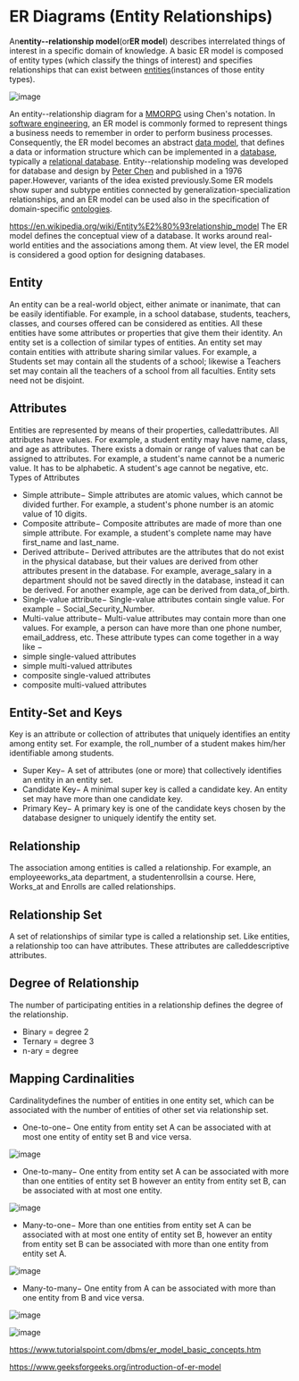 # ER Diagrams (Entity Relationships)

An**entity--relationship model**(or**ER model**) describes interrelated things of interest in a specific domain of knowledge. A basic ER model is composed of entity types (which classify the things of interest) and specifies relationships that can exist between [entities](https://en.wiktionary.org/wiki/entity)(instances of those entity types).

![image](../../media/ER-Diagrams-(Entity-Relationships)-image1.jpg)

An entity--relationship diagram for a [MMORPG](https://en.wikipedia.org/wiki/MMORPG) using Chen's notation.
In [software engineering](https://en.wikipedia.org/wiki/Software_engineering), an ER model is commonly formed to represent things a business needs to remember in order to perform business processes. Consequently, the ER model becomes an abstract [data model](https://en.wikipedia.org/wiki/Data_modeling), that defines a data or information structure which can be implemented in a [database](https://en.wikipedia.org/wiki/Database), typically a [relational database](https://en.wikipedia.org/wiki/Relational_database).
Entity--relationship modeling was developed for database and design by [Peter Chen](https://en.wikipedia.org/wiki/Peter_Chen) and published in a 1976 paper.However, variants of the idea existed previously.Some ER models show super and subtype entities connected by generalization-specialization relationships, and an ER model can be used also in the specification of domain-specific [ontologies](https://en.wikipedia.org/wiki/Ontology_(computer_science)).

<https://en.wikipedia.org/wiki/Entity%E2%80%93relationship_model>
The ER model defines the conceptual view of a database. It works around real-world entities and the associations among them. At view level, the ER model is considered a good option for designing databases.

## Entity

An entity can be a real-world object, either animate or inanimate, that can be easily identifiable. For example, in a school database, students, teachers, classes, and courses offered can be considered as entities. All these entities have some attributes or properties that give them their identity.
An entity set is a collection of similar types of entities. An entity set may contain entities with attribute sharing similar values. For example, a Students set may contain all the students of a school; likewise a Teachers set may contain all the teachers of a school from all faculties. Entity sets need not be disjoint.

## Attributes

Entities are represented by means of their properties, calledattributes. All attributes have values. For example, a student entity may have name, class, and age as attributes.
There exists a domain or range of values that can be assigned to attributes. For example, a student's name cannot be a numeric value. It has to be alphabetic. A student's age cannot be negative, etc.
Types of Attributes

- Simple attribute− Simple attributes are atomic values, which cannot be divided further. For example, a student's phone number is an atomic value of 10 digits.
- Composite attribute− Composite attributes are made of more than one simple attribute. For example, a student's complete name may have first_name and last_name.
- Derived attribute− Derived attributes are the attributes that do not exist in the physical database, but their values are derived from other attributes present in the database. For example, average_salary in a department should not be saved directly in the database, instead it can be derived. For another example, age can be derived from data_of_birth.
- Single-value attribute− Single-value attributes contain single value. For example − Social_Security_Number.
- Multi-value attribute− Multi-value attributes may contain more than one values. For example, a person can have more than one phone number, email_address, etc.
These attribute types can come together in a way like −
- simple single-valued attributes
- simple multi-valued attributes
- composite single-valued attributes
- composite multi-valued attributes

## Entity-Set and Keys

Key is an attribute or collection of attributes that uniquely identifies an entity among entity set.
For example, the roll_number of a student makes him/her identifiable among students.

- Super Key− A set of attributes (one or more) that collectively identifies an entity in an entity set.
- Candidate Key− A minimal super key is called a candidate key. An entity set may have more than one candidate key.
- Primary Key− A primary key is one of the candidate keys chosen by the database designer to uniquely identify the entity set.

## Relationship

The association among entities is called a relationship. For example, an employeeworks_ata department, a studentenrollsin a course. Here, Works_at and Enrolls are called relationships.

## Relationship Set

A set of relationships of similar type is called a relationship set. Like entities, a relationship too can have attributes. These attributes are calleddescriptive attributes.

## Degree of Relationship

The number of participating entities in a relationship defines the degree of the relationship.

- Binary = degree 2
- Ternary = degree 3
- n-ary = degree

## Mapping Cardinalities

Cardinalitydefines the number of entities in one entity set, which can be associated with the number of entities of other set via relationship set.

- One-to-one− One entity from entity set A can be associated with at most one entity of entity set B and vice versa.

![image](../../media/ER-Diagrams-(Entity-Relationships)-image2.jpg)

- One-to-many− One entity from entity set A can be associated with more than one entities of entity set B however an entity from entity set B, can be associated with at most one entity.

![image](../../media/ER-Diagrams-(Entity-Relationships)-image3.jpg)

- Many-to-one− More than one entities from entity set A can be associated with at most one entity of entity set B, however an entity from entity set B can be associated with more than one entity from entity set A.

![image](../../media/ER-Diagrams-(Entity-Relationships)-image4.jpg)

- Many-to-many− One entity from A can be associated with more than one entity from B and vice versa.

![image](../../media/ER-Diagrams-(Entity-Relationships)-image5.jpg)

![image](../../media/ER-Diagrams-(Entity-Relationships)-image6.jpg)

<https://www.tutorialspoint.com/dbms/er_model_basic_concepts.htm>

<https://www.geeksforgeeks.org/introduction-of-er-model>
